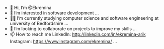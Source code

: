 - 👋 Hi, I’m @Ekremina
- 👀 I’m interested in software development ...
- 👩‍💻 I’m currently studying computer science and software engineering at university of Bedfordshire  ...
- 💞️ I’m looking to collaborate on projects to improve my skills ...
- 📫 How to reach me 
LinkedIn: http://linkedin.com/in/ekremina-arik
Instagram: https://www.instagram.com/ekremina/
...

<!---
Ekremina/Ekremina is a ✨ special ✨ repository because its `README.md` (this file) appears on your GitHub profile.
You can click the Preview link to take a look at your changes.
--->
